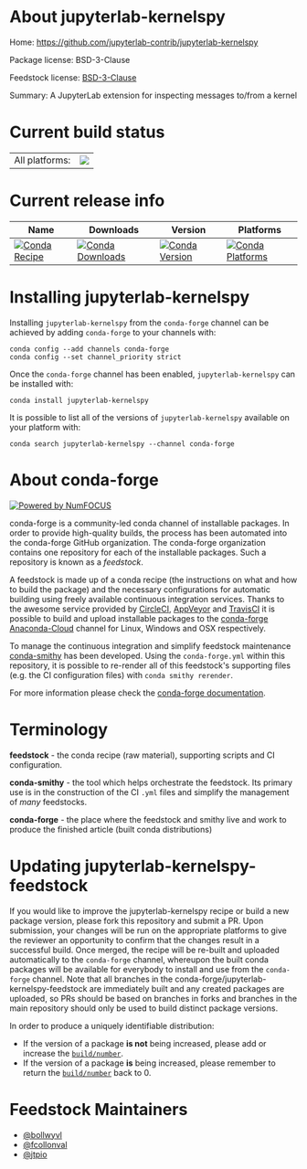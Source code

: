 About jupyterlab-kernelspy
==========================

Home: https://github.com/jupyterlab-contrib/jupyterlab-kernelspy

Package license: BSD-3-Clause

Feedstock license: [BSD-3-Clause](https://github.com/conda-forge/jupyterlab-kernelspy-feedstock/blob/master/LICENSE.txt)

Summary: A JupyterLab extension for inspecting messages to/from a kernel

Current build status
====================


<table><tr><td>All platforms:</td>
    <td>
      <a href="https://dev.azure.com/conda-forge/feedstock-builds/_build/latest?definitionId=13302&branchName=master">
        <img src="https://dev.azure.com/conda-forge/feedstock-builds/_apis/build/status/jupyterlab-kernelspy-feedstock?branchName=master">
      </a>
    </td>
  </tr>
</table>

Current release info
====================

| Name | Downloads | Version | Platforms |
| --- | --- | --- | --- |
| [![Conda Recipe](https://img.shields.io/badge/recipe-jupyterlab--kernelspy-green.svg)](https://anaconda.org/conda-forge/jupyterlab-kernelspy) | [![Conda Downloads](https://img.shields.io/conda/dn/conda-forge/jupyterlab-kernelspy.svg)](https://anaconda.org/conda-forge/jupyterlab-kernelspy) | [![Conda Version](https://img.shields.io/conda/vn/conda-forge/jupyterlab-kernelspy.svg)](https://anaconda.org/conda-forge/jupyterlab-kernelspy) | [![Conda Platforms](https://img.shields.io/conda/pn/conda-forge/jupyterlab-kernelspy.svg)](https://anaconda.org/conda-forge/jupyterlab-kernelspy) |

Installing jupyterlab-kernelspy
===============================

Installing `jupyterlab-kernelspy` from the `conda-forge` channel can be achieved by adding `conda-forge` to your channels with:

```
conda config --add channels conda-forge
conda config --set channel_priority strict
```

Once the `conda-forge` channel has been enabled, `jupyterlab-kernelspy` can be installed with:

```
conda install jupyterlab-kernelspy
```

It is possible to list all of the versions of `jupyterlab-kernelspy` available on your platform with:

```
conda search jupyterlab-kernelspy --channel conda-forge
```


About conda-forge
=================

[![Powered by NumFOCUS](https://img.shields.io/badge/powered%20by-NumFOCUS-orange.svg?style=flat&colorA=E1523D&colorB=007D8A)](http://numfocus.org)

conda-forge is a community-led conda channel of installable packages.
In order to provide high-quality builds, the process has been automated into the
conda-forge GitHub organization. The conda-forge organization contains one repository
for each of the installable packages. Such a repository is known as a *feedstock*.

A feedstock is made up of a conda recipe (the instructions on what and how to build
the package) and the necessary configurations for automatic building using freely
available continuous integration services. Thanks to the awesome service provided by
[CircleCI](https://circleci.com/), [AppVeyor](https://www.appveyor.com/)
and [TravisCI](https://travis-ci.com/) it is possible to build and upload installable
packages to the [conda-forge](https://anaconda.org/conda-forge)
[Anaconda-Cloud](https://anaconda.org/) channel for Linux, Windows and OSX respectively.

To manage the continuous integration and simplify feedstock maintenance
[conda-smithy](https://github.com/conda-forge/conda-smithy) has been developed.
Using the ``conda-forge.yml`` within this repository, it is possible to re-render all of
this feedstock's supporting files (e.g. the CI configuration files) with ``conda smithy rerender``.

For more information please check the [conda-forge documentation](https://conda-forge.org/docs/).

Terminology
===========

**feedstock** - the conda recipe (raw material), supporting scripts and CI configuration.

**conda-smithy** - the tool which helps orchestrate the feedstock.
                   Its primary use is in the construction of the CI ``.yml`` files
                   and simplify the management of *many* feedstocks.

**conda-forge** - the place where the feedstock and smithy live and work to
                  produce the finished article (built conda distributions)


Updating jupyterlab-kernelspy-feedstock
=======================================

If you would like to improve the jupyterlab-kernelspy recipe or build a new
package version, please fork this repository and submit a PR. Upon submission,
your changes will be run on the appropriate platforms to give the reviewer an
opportunity to confirm that the changes result in a successful build. Once
merged, the recipe will be re-built and uploaded automatically to the
`conda-forge` channel, whereupon the built conda packages will be available for
everybody to install and use from the `conda-forge` channel.
Note that all branches in the conda-forge/jupyterlab-kernelspy-feedstock are
immediately built and any created packages are uploaded, so PRs should be based
on branches in forks and branches in the main repository should only be used to
build distinct package versions.

In order to produce a uniquely identifiable distribution:
 * If the version of a package **is not** being increased, please add or increase
   the [``build/number``](https://docs.conda.io/projects/conda-build/en/latest/resources/define-metadata.html#build-number-and-string).
 * If the version of a package **is** being increased, please remember to return
   the [``build/number``](https://docs.conda.io/projects/conda-build/en/latest/resources/define-metadata.html#build-number-and-string)
   back to 0.

Feedstock Maintainers
=====================

* [@bollwyvl](https://github.com/bollwyvl/)
* [@fcollonval](https://github.com/fcollonval/)
* [@jtpio](https://github.com/jtpio/)


